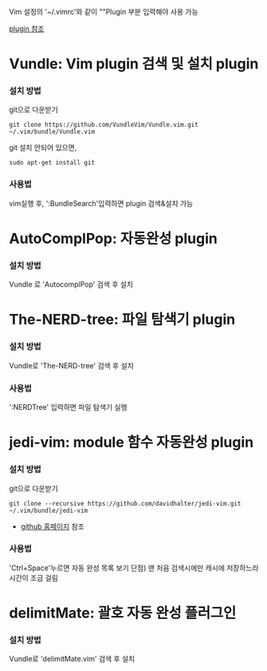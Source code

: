 
Vim 설정의 '~/.vimrc'와 같이 ""Plugin 부분 입력해야 사용 가능

[plugin 참조](https://agvim.wordpress.com/2017/09/05/vim-plugins-50/)

# Vundle: Vim plugin 검색 및 설치 plugin
 ### 설치 방법
git으로 다운받기

	git clone https://github.com/VundleVim/Vundle.vim.git ~/.vim/bundle/Vundle.vim
	
git 설치 안되어 있으면,

	sudo apt-get install git
	
 ### 사용법
vim실행 후, ':BundleSearch'입력하면 plugin 검색&설치 가능

# AutoComplPop: 자동완성 plugin
### 설치 방법
Vundle 로 'AutocomplPop' 검색 후 설치

# The-NERD-tree: 파일 탐색기 plugin
### 설치 방법
Vundle로 'The-NERD-tree' 검색 후 설치
### 사용법
':NERDTree' 입력하면 파일 탐색기 실행

# jedi-vim: module 함수 자동완성 plugin
### 설치 방법
git으로 다운받기

	git clone --recursive https://github.com/davidhalter/jedi-vim.git ~/.vim/bundle/jedi-vim
	
* [github 홈페이지](https://github.com/davidhalter/jedi-vim) 참조
### 사용법
'Ctrl+Space'누르면 자동 완성 목록 보기
단점) 맨 처음 검색시에만 캐시에 저장하느라 시간이 조금 걸림

# delimitMate: 괄호 자동 완성 플러그인
### 설치 방법
Vundle로 'delimitMate.vim' 검색 후 설치
